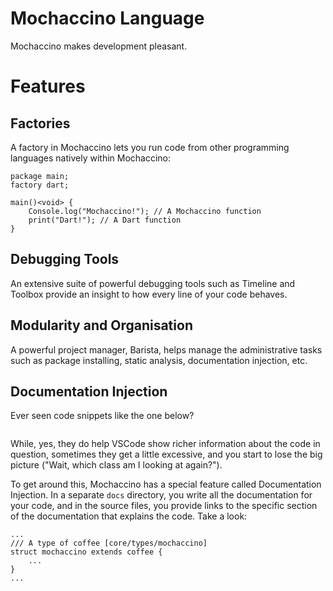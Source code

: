 # Mochaccino Language

Mochaccino makes development pleasant.

# Features

## Factories
A factory in Mochaccino lets you run code from other programming languages natively within Mochaccino:
```
package main;
factory dart;

main()<void> {
    Console.log("Mochaccino!"); // A Mochaccino function
    print("Dart!"); // A Dart function
}
```

## Debugging Tools
An extensive suite of powerful debugging tools such as Timeline and Toolbox provide an insight to how every line of your code behaves.

## Modularity and Organisation
A powerful project manager, Barista, helps manage the administrative tasks such as package installing, static analysis, documentation injection, etc.

## Documentation Injection
Ever seen code snippets like the one below?
```
```
While, yes, they do help VSCode show richer information about the code in question, sometimes they get a little excessive, and you start to lose the big picture ("Wait, which class am I looking at again?").

To get around this, Mochaccino has a special feature called Documentation Injection. In a separate `docs` directory, you write all the documentation for your code, and in the source files, you provide links to the specific section of the documentation that explains the code. Take a look:
```
...
/// A type of coffee [core/types/mochaccino]
struct mochaccino extends coffee {
    ...
}
...
```